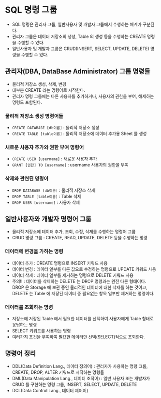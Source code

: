 # SQL 명령 그룹

- SQL 명령은 관리자 그룹, 일반사용자 및 개발자 그룹에서 수행하는 체계가 구분된다.
- 관리자 그룹은 데이터 저장소의 생성, Table 의 생성 등을 수행하는 CREATE 명령을 수행할 수 있다.
- 일반사용자 및 개발자 그룹은 CRUD(INSERT, SELECT, UPDATE, DELETE) 명령을 수행할 수 있다.

## 관리자(DBA, DataBase Administrator) 그룹 명령들

- 물리적 저장소 생성, 삭제, 변경
- 대부분 CREATE 라는 명령어로 시작한다.
- 관리자 명령 그룹에는 다른 사용자를 추가하거나, 사용자의 권한을 부여, 해제하는 명령도 포함된다.

### 물리적 저장소 생성 명령어들

- `CREATE DATABASE [db이름]` : 물리적 저장소 생성
- `CREATE TABLE [table이름]` : 물리적 저장소에 데이터 추가용 Sheet 를 생성

### 새로운 사용자 추가와 권한 부여 명령어

- `CREATE USER [username]` : 새로운 사용자 추가
- `GRANT [권한] TO [username]` : username 사용자의 권한을 부여

### 삭제와 관련된 명령어

- `DROP DATABASE [db이름]` : 물리적 저장소 삭제
- `DROP TABLE [table이름]` : Table 삭제
- `DROP USER [username]` : 사용자 삭제

## 일반사용자와 개발자 명령어 그룹

- 물리적 저장소에 데이터 추가, 조회, 수정, 삭제를 수행하는 명령어 그룹
- CRUD 명령 그룹 : CREATE, READ, UPDATE, DELETE 등을 수행하는 명령

### 데이터에 변경을 가하는 명령

- 데이터 추가 : CREATE 명령으로 INSERT 키워드 사용
- 데이터 변경 : 데이터 일부를 다른 값으로 수정하는 명령으로 UPDATE 키워드 사용
- 데이터 삭제 : 데이터 일부를 제거하는 명령으로 DELETE 키워드 사용
- 주의!! : 데이터를 삭제하는 DELETE 는 DROP 명령과는 완전 다른 형태이다.
  DROP 은 Storage 에 보관 중인 물리적인 데이터에 대한 삭제를 하는 것이고,
  DELETE 는 Table 에 저장된 데이터 중 필요없는 항목 일부만 제거하는 명령이다.

### 데이터를 조회하는 명령

- 저장소에 저장된 Table 에서 필요한 데이터를 선택하여 사용자에게 Table 형태로 응답하는 명령
- SELECT 키워드를 사용하는 명령
- 여러가지 조건을 부여하여 필요한 데이터만 선택(SELECT)적으로 조회한다.

## 명령어 정리

- DDL(Data Definition Lang., 데이터 정의어) : 관리자가 사용하는 명령 그룹, CREATE, DROP, ALTER 키워드로 시작하는 명령들
- DML(Data Manipulation Lang., 데이터 조작어) : 일반 사용자 또는 개발자가 CRUD 를 구현하는 명령 그룹, INSERT, SELECT, UPDATE, DELETE
- DCL(Data Control Lang., 데이터 제어어)
